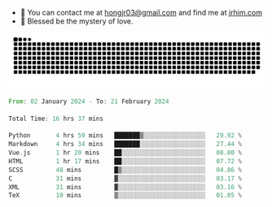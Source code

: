- 📧 You can contact me at hongjr03@gmail.com and find me at [jrhim.com](https://jrhim.com/)
- 🌈 Blessed be the mystery of love.

![snake_animation](https://raw.githubusercontent.com/hongjr03/hongjr03/output/github-contribution-grid-snake.svg)

<!--START_SECTION:waka-->

```rust
From: 02 January 2024 - To: 21 February 2024

Total Time: 16 hrs 37 mins

Python       4 hrs 59 mins   ███████▒░░░░░░░░░░░░░░░░░   29.92 %
Markdown     4 hrs 34 mins   ███████░░░░░░░░░░░░░░░░░░   27.44 %
Vue.js       1 hr 20 mins    ██░░░░░░░░░░░░░░░░░░░░░░░   08.00 %
HTML         1 hr 17 mins    ██░░░░░░░░░░░░░░░░░░░░░░░   07.72 %
SCSS         48 mins         █▒░░░░░░░░░░░░░░░░░░░░░░░   04.86 %
C            31 mins         ▓░░░░░░░░░░░░░░░░░░░░░░░░   03.17 %
XML          31 mins         ▓░░░░░░░░░░░░░░░░░░░░░░░░   03.16 %
TeX          10 mins         ▒░░░░░░░░░░░░░░░░░░░░░░░░   01.05 %
```

<!--END_SECTION:waka-->
